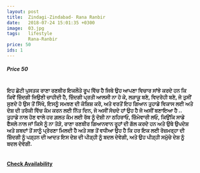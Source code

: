 ```yaml
---
layout: post
title:  Zindagi-Zindabad- Rana Ranbir
date:   2018-07-24 15:01:35 +0300
image:  03.jpg
tags:   lifestyle
        Rana-Ranbir
price: 50
ids: 1
---
```



<h5>Price 50 </h5><br>

<strong>
ਇਹ ਛੋਟੀ ਪੁਸਤਕ ਰਾਣਾ ਰਣਬੀਰ ਇਕਲੌਤੇ ਰੂਪ ਵਿੱਚ ਹੈ ਜਿਥੇ ਉਹ ਆਪਣਾ ਵਿਚਾਰ ਸਾਂਝੇ ਕਰਦੇ ਹਨ ਕਿ ਕਿਵੇਂ ਜ਼ਿੰਦਗੀ ਜਿਉਣੀ ਚਾਹੀਦੀ ਹੈ, ਜ਼ਿੰਦਗੀ ਪ੍ਰਤੀ ਆਲਸੀ ਨਾ ਹੋ ਕੇ, ਲੜਾਕੂ ਬਣੋ, ਵਿਦਰੋਹੀ ਬਣੋ, ਜੋ ਤੁਸੀਂ ਸੁਣਦੇ ਹੋ ਉਸ ਤੋਂ ਸਿੱਖੋ, ਇਸਨੂੰ ਸਮਝਣ ਦੀ ਕੋਸ਼ਿਸ਼ ਕਰੋ, ਅਤੇ ਵਰਤੋਂ ਇਹ ਗਿਆਨ ਤੁਹਾਡੇ ਵਿਕਾਸ ਲਈ ਅਤੇ ਦੇਸ਼ ਦੀ ਤਰੱਕੀ ਵਿੱਚ ਕੰਮ ਕਰਨ ਲਈ ਨਿੱਤ ਦਿਨ, ਜੋ ਅਸੀਂ ਸੋਚਦੇ ਹਾਂ ਉਹ ਹੈ ਜੋ ਅਸੀਂ ਬਣਾਇਆ ਹੈ ..
ਤੁਹਾਡੇ ਨਾਲ ਹੋਣ ਵਾਲੇ ਹਰ ਗ਼ਲਤ ਕੰਮ ਲਈ ਰੱਬ ਨੂੰ ਦੋਸ਼ੀ ਨਾ ਠਹਿਰਾਓ, ਜ਼ਿੰਮੇਵਾਰੀ ਲਓ, ਕਿਉਂਕਿ ਸਾਡੇ ਫੈਸਲੇ ਨਾਲ ਜਾਂ ਕਿਸੇ ਨੂੰ ਨਾ ਤੋੜੋ,
ਰਾਣਾ ਰਣਬੀਰ ਗਿਆਨਵਾਨ ਰੂਹਾਂ ਦੀ ਗੱਲ ਕਰਦੇ ਹਨ ਅਤੇ ਉਥੇ ਉਪਦੇਸ਼ ਅਤੇ ਸ਼ਬਦਾਂ ਤੋਂ ਸਾਨੂੰ ਪ੍ਰੇਰਣਾ ਮਿਲਦੀ ਹੈ ਅਤੇ ਸਭ ਤੋਂ ਵਧੀਆ ਉਹ ਹੈ ਕਿ ਹਰ ਇਕ ਲਈ ਰੋਜ਼ਮਰ੍ਹਾ ਦੀ ਜ਼ਿੰਦਗੀ ਨੂੰ ਪੜ੍ਹਨ ਦੀ ਆਦਤ ਇਸ ਦੇਸ਼ ਦੀ ਪੀੜ੍ਹੀ ਨੂੰ ਬਦਲ ਦੇਵੇਗੀ, ਅਤੇ ਉਹ ਪੀੜ੍ਹੀ ਸਮੁੱਚੇ ਦੇਸ਼ ਨੂੰ ਬਦਲ ਦੇਵੇਗੀ.</strong><br><br>


<h4><a class="add-cart cart2" href="{{ site.baseurl }}/books#1"><b>Check Availability</b></a></h4>

<body>
 <script src="{{ site.baseurl }}/js/main.js"></script>
 </body>